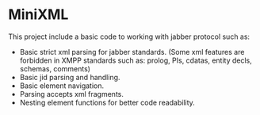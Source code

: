 # MiniXML
This project include a basic code to working with jabber protocol such as:

- Basic strict xml parsing for jabber standards. (Some xml features are forbidden in XMPP standards such as: prolog, PIs, cdatas, entity decls, schemas, comments)
- Basic jid parsing and handling.
- Basic element navigation.
- Parsing accepts xml fragments.
- Nesting element functions for better code readability.